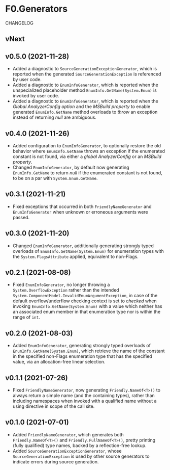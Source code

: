 # F0.Generators
CHANGELOG

## vNext

## v0.5.0 (2021-11-28)
- Added a diagnostic to `SourceGenerationExceptionGenerator`, which is reported when the generated `SourceGenerationException` is referenced by user code.
- Added a diagnostic to `EnumInfoGenerator`, which is reported when the unspecialized placeholder method `EnumInfo.GetName(System.Enum)` is invoked by user code.
- Added a diagnostic to `EnumInfoGenerator`, which is reported when the _Global AnalyzerConfig option_ and the _MSBuild property_ to enable generated `EnumInfo.GetName` method overloads to _throw_ an exception instead of returning _null_ are ambiguous.

## v0.4.0 (2021-11-26)
- Added configuration to `EnumInfoGenerator`, to optionally restore the old behavior where `EnumInfo.GetName` throws an exception if the enumerated constant is not found, via either a _global AnalyzerConfig_ or an _MSBuild property_.
- Changed `EnumInfoGenerator`, by default now generating `EnumInfo.GetName` to return _null_ if the enumerated constant is not found, to be on a par with `System.Enum.GetName`.

## v0.3.1 (2021-11-21)
- Fixed exceptions that occurred in both `FriendlyNameGenerator` and `EnumInfoGenerator` when unknown or erroneous arguments were passed.

## v0.3.0 (2021-11-20)
- Changed `EnumInfoGenerator`, additionally generating strongly typed overloads of `EnumInfo.GetName(System.Enum)` for enumeration types with the `System.FlagsAttribute` applied, equivalent to non-Flags.

## v0.2.1 (2021-08-08)
- Fixed `EnumInfoGenerator`, no longer throwing a `System.OverflowException` rather than the intended `System.ComponentModel.InvalidEnumArgumentException`, in case of the default overflow/underflow checking context is set to _checked_ when invoking `EnumInfo.GetName(System.Enum)` with a value which neither has an associated enum member in that enumeration type nor is within the range of `int`.

## v0.2.0 (2021-08-03)
- Added `EnumInfoGenerator`, generating strongly typed overloads of `EnumInfo.GetName(System.Enum)`, which retrieve the name of the constant in the specified non-Flags enumeration type that has the specified value, via an allocation-free linear selection.

## v0.1.1 (2021-07-26)
- Fixed `FriendlyNameGenerator`, now generating `Friendly.NameOf<T>()` to always return a simple name (and the containing types), rather than including namespaces when invoked with a qualified name without a using directive in scope of the call site.

## v0.1.0 (2021-07-01)
- Added `FriendlyNameGenerator`, which generates both `Friendly.NameOf<T>()` and `Friendly.FullNameOf<T>()`, pretty printing (fully qualified) type names, backed by a reflection-free lookup.
- Added `SourceGenerationExceptionGenerator`, whose `SourceGenerationException` is used by other source generators to indicate errors during source generation.
